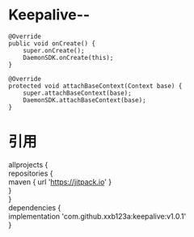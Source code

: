 # Keepalive--
    @Override
    public void onCreate() {
        super.onCreate();
        DaemonSDK.onCreate(this);
    }

    @Override
    protected void attachBaseContext(Context base) {
        super.attachBaseContext(base);
        DaemonSDK.attachBaseContext(base);
    }
# 引用
allprojects {  
		repositories {  
			maven { url 'https://jitpack.io' }  
		}  
}    
dependencies {  
    implementation 'com.github.xxb123a:keepalive:v1.0.1'   
}
